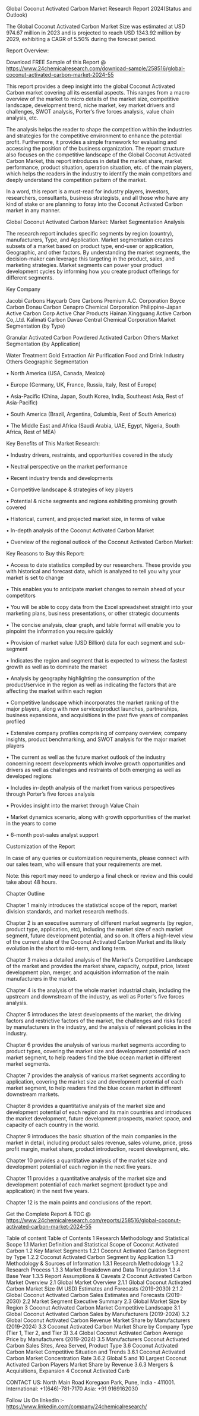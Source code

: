 Global Coconut Activated Carbon Market Research Report 2024(Status and Outlook)

The Global Coconut Activated Carbon Market Size was estimated at USD 974.67 million in 2023 and is projected to reach USD 1343.92 million by 2029, exhibiting a CAGR of 5.50% during the forecast period.

Report Overview:

Download FREE Sample of this Report @ https://www.24chemicalresearch.com/download-sample/258516/global-coconut-activated-carbon-market-2024-55

This report provides a deep insight into the global Coconut Activated Carbon market covering all its essential aspects. This ranges from a macro overview of the market to micro details of the market size, competitive landscape, development trend, niche market, key market drivers and challenges, SWOT analysis, Porter’s five forces analysis, value chain analysis, etc.

The analysis helps the reader to shape the competition within the industries and strategies for the competitive environment to enhance the potential profit. Furthermore, it provides a simple framework for evaluating and accessing the position of the business organization. The report structure also focuses on the competitive landscape of the Global Coconut Activated Carbon Market, this report introduces in detail the market share, market performance, product situation, operation situation, etc. of the main players, which helps the readers in the industry to identify the main competitors and deeply understand the competition pattern of the market.

In a word, this report is a must-read for industry players, investors, researchers, consultants, business strategists, and all those who have any kind of stake or are planning to foray into the Coconut Activated Carbon market in any manner.

Global Coconut Activated Carbon Market: Market Segmentation Analysis

The research report includes specific segments by region (country), manufacturers, Type, and Application. Market segmentation creates subsets of a market based on product type, end-user or application, Geographic, and other factors. By understanding the market segments, the decision-maker can leverage this targeting in the product, sales, and marketing strategies. Market segments can power your product development cycles by informing how you create product offerings for different segments.

Key Company

Jacobi Carbons
Haycarb
Core Carbons
Premium A.C. Corporation
Boyce Carbon
Donau Carbon
Cenapro Chemical Corporation
Philippine-Japan Active Carbon Corp
Active Char Products
Hainan Xingguang Active Carbon Co,.Ltd.
Kalimati Carbon
Davao Central Chemical Corporation
Market Segmentation (by Type)

Granular Activated Carbon
Powdered Activated Carbon
Others
Market Segmentation (by Application)

Water Treatment
Gold Extraction
Air Purification
Food and Drink
Industry
Others
Geographic Segmentation

• North America (USA, Canada, Mexico)

• Europe (Germany, UK, France, Russia, Italy, Rest of Europe)

• Asia-Pacific (China, Japan, South Korea, India, Southeast Asia, Rest of Asia-Pacific)

• South America (Brazil, Argentina, Columbia, Rest of South America)

• The Middle East and Africa (Saudi Arabia, UAE, Egypt, Nigeria, South Africa, Rest of MEA)

Key Benefits of This Market Research:

• Industry drivers, restraints, and opportunities covered in the study

• Neutral perspective on the market performance

• Recent industry trends and developments

• Competitive landscape & strategies of key players

• Potential & niche segments and regions exhibiting promising growth covered

• Historical, current, and projected market size, in terms of value

• In-depth analysis of the Coconut Activated Carbon Market

• Overview of the regional outlook of the Coconut Activated Carbon Market:

Key Reasons to Buy this Report:

• Access to date statistics compiled by our researchers. These provide you with historical and forecast data, which is analyzed to tell you why your market is set to change

• This enables you to anticipate market changes to remain ahead of your competitors

• You will be able to copy data from the Excel spreadsheet straight into your marketing plans, business presentations, or other strategic documents

• The concise analysis, clear graph, and table format will enable you to pinpoint the information you require quickly

• Provision of market value (USD Billion) data for each segment and sub-segment

• Indicates the region and segment that is expected to witness the fastest growth as well as to dominate the market

• Analysis by geography highlighting the consumption of the product/service in the region as well as indicating the factors that are affecting the market within each region

• Competitive landscape which incorporates the market ranking of the major players, along with new service/product launches, partnerships, business expansions, and acquisitions in the past five years of companies profiled

• Extensive company profiles comprising of company overview, company insights, product benchmarking, and SWOT analysis for the major market players

• The current as well as the future market outlook of the industry concerning recent developments which involve growth opportunities and drivers as well as challenges and restraints of both emerging as well as developed regions

• Includes in-depth analysis of the market from various perspectives through Porter’s five forces analysis

• Provides insight into the market through Value Chain

• Market dynamics scenario, along with growth opportunities of the market in the years to come

• 6-month post-sales analyst support

Customization of the Report

In case of any queries or customization requirements, please connect with our sales team, who will ensure that your requirements are met.

Note: this report may need to undergo a final check or review and this could take about 48 hours.

Chapter Outline

Chapter 1 mainly introduces the statistical scope of the report, market division standards, and market research methods.

Chapter 2 is an executive summary of different market segments (by region, product type, application, etc), including the market size of each market segment, future development potential, and so on. It offers a high-level view of the current state of the Coconut Activated Carbon Market and its likely evolution in the short to mid-term, and long term.

Chapter 3 makes a detailed analysis of the Market's Competitive Landscape of the market and provides the market share, capacity, output, price, latest development plan, merger, and acquisition information of the main manufacturers in the market.

Chapter 4 is the analysis of the whole market industrial chain, including the upstream and downstream of the industry, as well as Porter's five forces analysis.

Chapter 5 introduces the latest developments of the market, the driving factors and restrictive factors of the market, the challenges and risks faced by manufacturers in the industry, and the analysis of relevant policies in the industry.

Chapter 6 provides the analysis of various market segments according to product types, covering the market size and development potential of each market segment, to help readers find the blue ocean market in different market segments.

Chapter 7 provides the analysis of various market segments according to application, covering the market size and development potential of each market segment, to help readers find the blue ocean market in different downstream markets.

Chapter 8 provides a quantitative analysis of the market size and development potential of each region and its main countries and introduces the market development, future development prospects, market space, and capacity of each country in the world.

Chapter 9 introduces the basic situation of the main companies in the market in detail, including product sales revenue, sales volume, price, gross profit margin, market share, product introduction, recent development, etc.

Chapter 10 provides a quantitative analysis of the market size and development potential of each region in the next five years.

Chapter 11 provides a quantitative analysis of the market size and development potential of each market segment (product type and application) in the next five years.

Chapter 12 is the main points and conclusions of the report.

Get the Complete Report & TOC @ https://www.24chemicalresearch.com/reports/258516/global-coconut-activated-carbon-market-2024-55

Table of content
Table of Contents
1 Research Methodology and Statistical Scope
1.1 Market Definition and Statistical Scope of Coconut Activated Carbon
1.2 Key Market Segments
1.2.1 Coconut Activated Carbon Segment by Type
1.2.2 Coconut Activated Carbon Segment by Application
1.3 Methodology & Sources of Information
1.3.1 Research Methodology
1.3.2 Research Process
1.3.3 Market Breakdown and Data Triangulation
1.3.4 Base Year
1.3.5 Report Assumptions & Caveats
2 Coconut Activated Carbon Market Overview
2.1 Global Market Overview
2.1.1 Global Coconut Activated Carbon Market Size (M USD) Estimates and Forecasts (2019-2030)
2.1.2 Global Coconut Activated Carbon Sales Estimates and Forecasts (2019-2030)
2.2 Market Segment Executive Summary
2.3 Global Market Size by Region
3 Coconut Activated Carbon Market Competitive Landscape
3.1 Global Coconut Activated Carbon Sales by Manufacturers (2019-2024)
3.2 Global Coconut Activated Carbon Revenue Market Share by Manufacturers (2019-2024)
3.3 Coconut Activated Carbon Market Share by Company Type (Tier 1, Tier 2, and Tier 3)
3.4 Global Coconut Activated Carbon Average Price by Manufacturers (2019-2024)
3.5 Manufacturers Coconut Activated Carbon Sales Sites, Area Served, Product Type
3.6 Coconut Activated Carbon Market Competitive Situation and Trends
3.6.1 Coconut Activated Carbon Market Concentration Rate
3.6.2 Global 5 and 10 Largest Coconut Activated Carbon Players Market Share by Revenue
3.6.3 Mergers & Acquisitions, Expansion
4 Coconut Activated Carb

CONTACT US:
North Main Road Koregaon Park, Pune, India - 411001.
International: +1(646)-781-7170
Asia: +91 9169162030

Follow Us On linkedin :- https://www.linkedin.com/company/24chemicalresearch/
